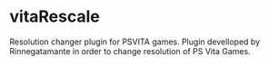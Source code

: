 # vitaRescale
Resolution changer plugin for PSVITA games.
Plugin develloped by Rinnegatamante in order to change resolution of PS Vita Games.
